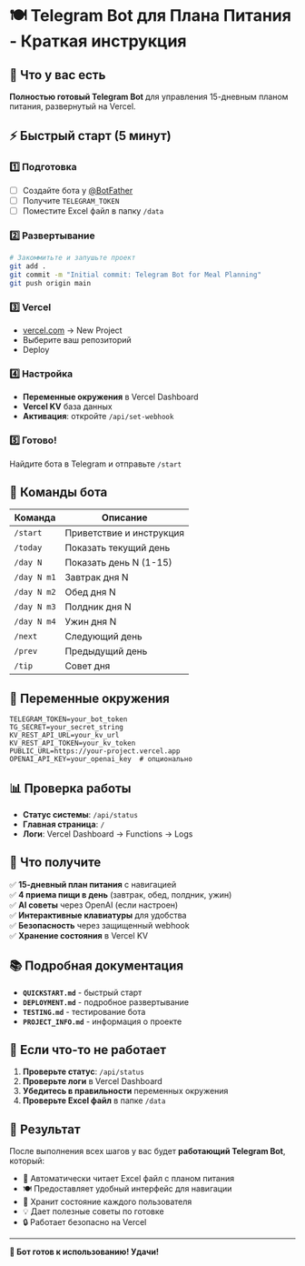 # 🍽️ Telegram Bot для Плана Питания - Краткая инструкция

## 🚀 Что у вас есть

**Полностью готовый Telegram Bot** для управления 15-дневным планом питания, развернутый на Vercel.

## ⚡ Быстрый старт (5 минут)

### 1️⃣ Подготовка
- [ ] Создайте бота у [@BotFather](https://t.me/BotFather)
- [ ] Получите `TELEGRAM_TOKEN`
- [ ] Поместите Excel файл в папку `/data`

### 2️⃣ Развертывание
```bash
# Закоммитьте и запушьте проект
git add .
git commit -m "Initial commit: Telegram Bot for Meal Planning"
git push origin main
```

### 3️⃣ Vercel
- [vercel.com](https://vercel.com) → New Project
- Выберите ваш репозиторий
- Deploy

### 4️⃣ Настройка
- **Переменные окружения** в Vercel Dashboard
- **Vercel KV** база данных
- **Активация**: откройте `/api/set-webhook`

### 5️⃣ Готово!
Найдите бота в Telegram и отправьте `/start`

## 📱 Команды бота

| Команда | Описание |
|---------|----------|
| `/start` | Приветствие и инструкция |
| `/today` | Показать текущий день |
| `/day N` | Показать день N (1-15) |
| `/day N m1` | Завтрак дня N |
| `/day N m2` | Обед дня N |
| `/day N m3` | Полдник дня N |
| `/day N m4` | Ужин дня N |
| `/next` | Следующий день |
| `/prev` | Предыдущий день |
| `/tip` | Совет дня |

## 🔧 Переменные окружения

```env
TELEGRAM_TOKEN=your_bot_token
TG_SECRET=your_secret_string
KV_REST_API_URL=your_kv_url
KV_REST_API_TOKEN=your_kv_token
PUBLIC_URL=https://your-project.vercel.app
OPENAI_API_KEY=your_openai_key  # опционально
```

## 📊 Проверка работы

- **Статус системы**: `/api/status`
- **Главная страница**: `/`
- **Логи**: Vercel Dashboard → Functions → Logs

## 🎯 Что получите

✅ **15-дневный план питания** с навигацией  
✅ **4 приема пищи в день** (завтрак, обед, полдник, ужин)  
✅ **AI советы** через OpenAI (если настроен)  
✅ **Интерактивные клавиатуры** для удобства  
✅ **Безопасность** через защищенный webhook  
✅ **Хранение состояния** в Vercel KV  

## 📚 Подробная документация

- **`QUICKSTART.md`** - быстрый старт
- **`DEPLOYMENT.md`** - подробное развертывание
- **`TESTING.md`** - тестирование бота
- **`PROJECT_INFO.md`** - информация о проекте

## 🐛 Если что-то не работает

1. **Проверьте статус**: `/api/status`
2. **Проверьте логи** в Vercel Dashboard
3. **Убедитесь в правильности** переменных окружения
4. **Проверьте Excel файл** в папке `/data`

## 🎉 Результат

После выполнения всех шагов у вас будет **работающий Telegram Bot**, который:

- 📖 Автоматически читает Excel файл с планом питания
- 🍽️ Предоставляет удобный интерфейс для навигации
- 💾 Хранит состояние каждого пользователя
- 💡 Дает полезные советы по готовке
- 🔒 Работает безопасно на Vercel

---

**🚀 Бот готов к использованию! Удачи!**

